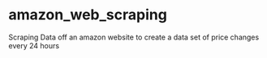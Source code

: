 # amazon_web_scraping
Scraping Data off an amazon website to create a data set of price changes every 24 hours
